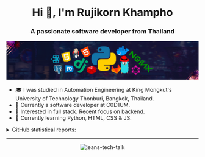 <h1 align="center">Hi 👋, I'm Rujikorn Khampho</h1>
<h3 align="center">A passionate software developer from Thailand</h3>

![](https://github.com/jeans-tech-talk/jeans-tech-talk/blob/master/images/header.png)

* 🎓 I was studied in Automation Engineering at King Mongkut's University of Technology Thonburi, Bangkok, Thailand.
* 💼 Currently a software developer at C0D1UM.
* 🧐 Interested in full stack. Recent focus on backend.
* 🌱 Currently learning Python, HTML, CSS & JS.

<details>
    <summary>GitHub statistical reports:</summary>
    <br>

<p>&nbsp;<img align="center" src="https://github-readme-stats.vercel.app/api?username=jeans-tech-talk&show_icons=true&locale=en" alt="jeans-tech-talk" /></p>

<p align="center"> <a href="https://github.com/ryo-ma/    "><img src="https://github-profile-trophy.vercel.app/?username=jeans-tech-talk" alt="jeans-tech-talk" /></a> </p>

</details><hr>

<p align="center"> <img src="https://komarev.com/ghpvc/?username=jeans-tech-talk&label=Profile%20views&color=0e75b6&style=flat" alt="jeans-tech-talk" /> </p>
